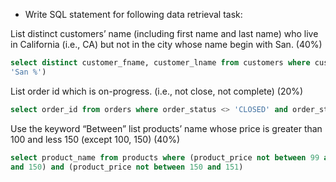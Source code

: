 * Write SQL statement for following data retrieval task:

List distinct customers’ name (including first name and last name) who live in California (i.e., CA) but not in the city whose name begin with San. (40%)

```sql
select distinct customer_fname, customer_lname from customers where customer_state = 'CA' and (customer_city not like
'San %')
```

List order id which is on-progress. (i.e., not close, not complete) (20%)
```sql
select order_id from orders where order_status <> 'CLOSED' and order_status <> 'COMPLETE'
```

Use the keyword “Between” list products’ name whose price is greater than 100 and less 150 (except 100, 150) (40%)
```sql
select product_name from products where (product_price not between 99 and 100) and (product_price between 100
and 150) and (product_price not between 150 and 151)
```
